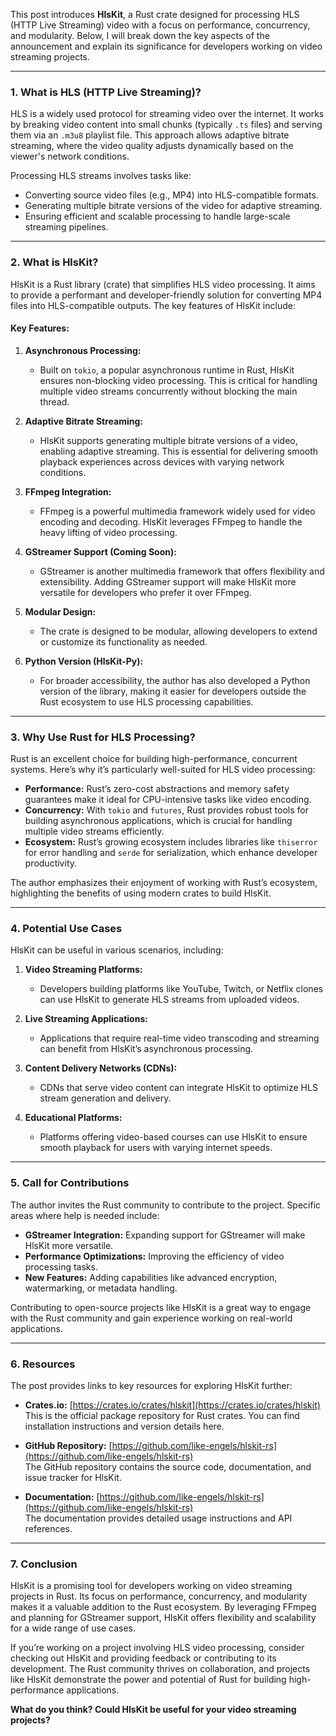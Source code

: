 This post introduces **HlsKit**, a Rust crate designed for processing HLS (HTTP Live Streaming) video with a focus on performance, concurrency, and modularity. Below, I will break down the key aspects of the announcement and explain its significance for developers working on video streaming projects.

---

### **1. What is HLS (HTTP Live Streaming)?**
HLS is a widely used protocol for streaming video over the internet. It works by breaking video content into small chunks (typically `.ts` files) and serving them via an `.m3u8` playlist file. This approach allows adaptive bitrate streaming, where the video quality adjusts dynamically based on the viewer's network conditions.

Processing HLS streams involves tasks like:
- Converting source video files (e.g., MP4) into HLS-compatible formats.
- Generating multiple bitrate versions of the video for adaptive streaming.
- Ensuring efficient and scalable processing to handle large-scale streaming pipelines.

---

### **2. What is HlsKit?**
HlsKit is a Rust library (crate) that simplifies HLS video processing. It aims to provide a performant and developer-friendly solution for converting MP4 files into HLS-compatible outputs. The key features of HlsKit include:

#### **Key Features:**
1. **Asynchronous Processing:**
   - Built on `tokio`, a popular asynchronous runtime in Rust, HlsKit ensures non-blocking video processing. This is critical for handling multiple video streams concurrently without blocking the main thread.

2. **Adaptive Bitrate Streaming:**
   - HlsKit supports generating multiple bitrate versions of a video, enabling adaptive streaming. This is essential for delivering smooth playback experiences across devices with varying network conditions.

3. **FFmpeg Integration:**
   - FFmpeg is a powerful multimedia framework widely used for video encoding and decoding. HlsKit leverages FFmpeg to handle the heavy lifting of video processing.

4. **GStreamer Support (Coming Soon):**
   - GStreamer is another multimedia framework that offers flexibility and extensibility. Adding GStreamer support will make HlsKit more versatile for developers who prefer it over FFmpeg.

5. **Modular Design:**
   - The crate is designed to be modular, allowing developers to extend or customize its functionality as needed.

6. **Python Version (HlsKit-Py):**
   - For broader accessibility, the author has also developed a Python version of the library, making it easier for developers outside the Rust ecosystem to use HLS processing capabilities.

---

### **3. Why Use Rust for HLS Processing?**
Rust is an excellent choice for building high-performance, concurrent systems. Here’s why it’s particularly well-suited for HLS video processing:

- **Performance:** Rust’s zero-cost abstractions and memory safety guarantees make it ideal for CPU-intensive tasks like video encoding.
- **Concurrency:** With `tokio` and `futures`, Rust provides robust tools for building asynchronous applications, which is crucial for handling multiple video streams efficiently.
- **Ecosystem:** Rust’s growing ecosystem includes libraries like `thiserror` for error handling and `serde` for serialization, which enhance developer productivity.

The author emphasizes their enjoyment of working with Rust’s ecosystem, highlighting the benefits of using modern crates to build HlsKit.

---

### **4. Potential Use Cases**
HlsKit can be useful in various scenarios, including:

1. **Video Streaming Platforms:**
   - Developers building platforms like YouTube, Twitch, or Netflix clones can use HlsKit to generate HLS streams from uploaded videos.

2. **Live Streaming Applications:**
   - Applications that require real-time video transcoding and streaming can benefit from HlsKit’s asynchronous processing.

3. **Content Delivery Networks (CDNs):**
   - CDNs that serve video content can integrate HlsKit to optimize HLS stream generation and delivery.

4. **Educational Platforms:**
   - Platforms offering video-based courses can use HlsKit to ensure smooth playback for users with varying internet speeds.

---

### **5. Call for Contributions**
The author invites the Rust community to contribute to the project. Specific areas where help is needed include:
- **GStreamer Integration:** Expanding support for GStreamer will make HlsKit more versatile.
- **Performance Optimizations:** Improving the efficiency of video processing tasks.
- **New Features:** Adding capabilities like advanced encryption, watermarking, or metadata handling.

Contributing to open-source projects like HlsKit is a great way to engage with the Rust community and gain experience working on real-world applications.

---

### **6. Resources**
The post provides links to key resources for exploring HlsKit further:
- **Crates.io:** [https://crates.io/crates/hlskit](https://crates.io/crates/hlskit)  
  This is the official package repository for Rust crates. You can find installation instructions and version details here.

- **GitHub Repository:** [https://github.com/like-engels/hlskit-rs](https://github.com/like-engels/hlskit-rs)  
  The GitHub repository contains the source code, documentation, and issue tracker for HlsKit.

- **Documentation:** [https://github.com/like-engels/hlskit-rs](https://github.com/like-engels/hlskit-rs)  
  The documentation provides detailed usage instructions and API references.

---

### **7. Conclusion**
HlsKit is a promising tool for developers working on video streaming projects in Rust. Its focus on performance, concurrency, and modularity makes it a valuable addition to the Rust ecosystem. By leveraging FFmpeg and planning for GStreamer support, HlsKit offers flexibility and scalability for a wide range of use cases.

If you’re working on a project involving HLS video processing, consider checking out HlsKit and providing feedback or contributing to its development. The Rust community thrives on collaboration, and projects like HlsKit demonstrate the power and potential of Rust for building high-performance applications.

**What do you think? Could HlsKit be useful for your video streaming projects?**

